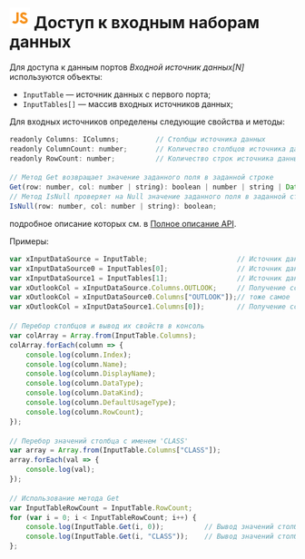 # ![](../../../media/app/icons/component-18/component-default-55.svg) Доступ к входным наборам данных

Для доступа к данным портов *Входной источник данных[N]* используются объекты:

- `InputTable` — источник данных с первого порта;
- `InputTables[]` — массив входных источников данных;

Для входных источников определены следующие свойства и методы:

```javascript
readonly Columns: IColumns;         // Столбцы источника данных
readonly ColumnCount: number;       // Количество столбцов источника данных
readonly RowCount: number;          // Количество строк источника данных
    
// Метод Get возвращает значение заданного поля в заданной строке
Get(row: number, col: number | string): boolean | number | string | Date | undefined;
// Метод IsNull проверяет на Null значение заданного поля в заданной строке
IsNull(row: number, col: number | string): boolean;
```

подробное описание которых см. в [Полное описание API](./api-description.md).

Примеры:

```javascript
var xInputDataSource = InputTable;                      // Источник данных с порта №1
var xInputDataSource0 = InputTables[0];                 // Источник данных с порта №1
var xInputDataSource1 = InputTables[1];                 // Источник данных с порта №2
var xOutlookCol = xInputDataSource.Columns.OUTLOOK;     // Получение ссылки на столбец по имени
var xOutlookCol = xInputDataSource0.Columns["OUTLOOK"]);// тоже самое
var xOutlookCol = xInputDataSource1.Columns[0]);        // Получение ссылки на столбец по индексу

// Перебор столбцов и вывод их свойств в консоль
var colArray = Array.from(InputTable.Columns);
colArray.forEach(column => {
    console.log(column.Index);
    console.log(column.Name);
    console.log(column.DisplayName);
    console.log(column.DataType);
    console.log(column.DataKind);
    console.log(column.DefaultUsageType);
    console.log(column.RowCount);
});

// Перебор значений столбца с именем 'CLASS'
var array = Array.from(InputTable.Columns["CLASS"]);
array.forEach(val => {
    console.log(val);
});

// Использование метода Get
var InputTableRowCount = InputTable.RowCount;
for (var i = 0; i < InputTableRowCount; i++) {
    console.log(InputTable.Get(i, 0));          // Вывод значений столбца с индексом 0
    console.log(InputTable.Get(i, "CLASS"));    // Вывод значений столбца с именем 'CLASS'
};

```